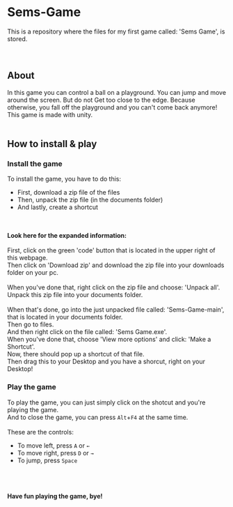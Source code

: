 # Sems-Game
This is a repository where the files for my first game called: 'Sems Game', is stored.
<br><br><br>

## About
In this game you can control a ball on a playground. You can jump and move around the screen. But do not Get too close to the edge. Because otherwise, you fall off the playground and you can't come back anymore!
<br>
This game is made with unity.
<br><br>
## How to install & play
### Install the game
To install the game, you have to do this:
- First, download a zip file of the files
- Then, unpack the zip file (in the documents folder)
- And lastly, create a shortcut

<br><br>
**Look here for the expanded information:**
<br><br>
First, click on the green 'code' button that is located in the upper right of this webpage.
<br>
Then click on 'Download zip' and download the zip file into your downloads folder on your pc.
<br><br>
When you've done that, right click on the zip file and choose: 'Unpack all'.
<br>
Unpack this zip file into your documents folder.
<br><br>
When that's done, go into the just unpacked file called: 'Sems-Game-main', that is located in your documents folder.
<br>
Then go to files.
<br>
And then right click on the file called: 'Sems Game.exe'.
<br>
When you've done that, choose 'View more options' and click: 'Make a Shortcut'.
<br>
Now, there should pop up a shortcut of that file.
<br>
Then drag this to your Desktop and you have a shorcut, right on your Desktop!
### Play the game
To play the game, you can just simply click on the shotcut and you're playing the game.
<br>
And to close the game, you can press `Alt`+`F4` at the same time.
<br><br>
These are the controls:
- To move left, press `A` or `←`
- To move right, press `D` or `→`
- To jump, press `Space`


<br><br><br>
**Have fun playing the game, bye!**
